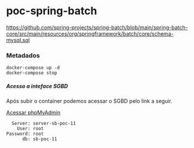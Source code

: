 # poc-spring-batch

https://github.com/spring-projects/spring-batch/blob/main/spring-batch-core/src/main/resources/org/springframework/batch/core/schema-mysql.sql
### Metadados

    docker-compose up -d
    docker-compose stop


##### Acesso a inteface SGBD
Após subir o container podemos acessar o SGBD pelo link a seguir.

[Acessar phpMyAdmin](http://localhost:8081/)

      Server: server-sb-poc-11
        User: root
    Password: root
          db: sb-poc-11